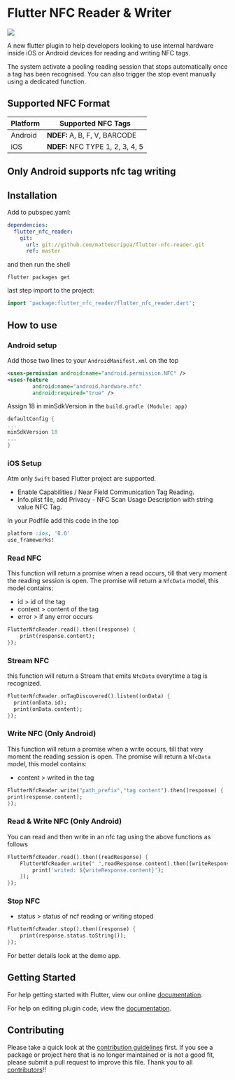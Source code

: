 # Flutter NFC Reader & Writer

![](https://raw.githubusercontent.com/matteocrippa/flutter-nfc-reader/master/.github/nfc-flutter-logo.jpg)

A new flutter plugin to help developers looking to use internal hardware inside iOS or Android devices for reading and writing NFC tags.

The system activate a pooling reading session that stops automatically once a tag has been recognised.
You can also trigger the stop event manually using a dedicated function.

## Supported NFC Format

| Platform | Supported NFC Tags               |
| -------- | -------------------------------- |
| Android  | **NDEF:**  A, B, F, V, BARCODE   |
| iOS      | **NDEF:** NFC TYPE 1, 2, 3, 4, 5 |


## Only Android supports nfc tag writing

## Installation

Add to pubspec.yaml:

```yaml
dependencies:
  flutter_nfc_reader:
    git:
      url: git://github.com/matteocrippa/flutter-nfc-reader.git
      ref: master
```

and then run the shell

```shell
flutter packages get
```

last step import to the project:

```dart
import 'package:flutter_nfc_reader/flutter_nfc_reader.dart';
```

## How to use

### Android setup

Add those two lines to your `AndroidManifest.xml` on the top

```xml
<uses-permission android:name="android.permission.NFC" />
<uses-feature
        android:name="android.hardware.nfc"
        android:required="true" />
```

Assign 18 in minSdkVersion in the  `build.gradle (Module: app)`

```gradle
defaultConfig {
...
minSdkVersion 18
...
}
```

### iOS Setup

Atm only `Swift` based Flutter project are supported.

- Enable Capabilities / Near Field Communication Tag Reading.
- Info.plist file, add Privacy - NFC Scan Usage Description with string value NFC Tag.

In your Podfile add this code in the top

```ruby
platform :ios, '8.0'
use_frameworks!
```

### Read NFC

This function will return a promise when a read occurs, till that very moment the reading session is open.
The promise will return a `NfcData` model, this model contains:

- id > id of the tag
- content > content of the tag
- error > if any error occurs

```dart
FlutterNfcReader.read().then((response) {
    print(response.content);
});
```

### Stream NFC

this function will return a Stream that emits `NfcData` everytime a tag is recognized.

```dart
FlutterNfcReader.onTagDiscovered().listen((onData) {
  print(onData.id);
  print(onData.content);
});
```

### Write NFC (Only Android)

This function will return a promise when a write occurs, till that very moment the reading session is open.
The promise will return a `NfcData` model, this model contains:

- content > writed in the tag

```dart
FlutterNfcReader.write("path_prefix","tag content").then((response) {
print(response.content);
});
```

### Read & Write NFC (Only Android)

You can read and then write in an nfc tag using the above functions as follows

```dart
FlutterNfcReader.read().then((readResponse) {
    FlutterNfcReader.write(" ",readResponse.content).then((writeResponse) {
        print('writed: ${writeResponse.content}');
    });
});
```

### Stop NFC

- status > status of ncf reading or writing stoped

```dart
FlutterNfcReader.stop().then((response) {
    print(response.status.toString());
});
```

For better details look at the demo app.

## Getting Started

For help getting started with Flutter, view our online
[documentation](https://flutter.io/).

For help on editing plugin code, view the [documentation](https://flutter.io/developing-packages/#edit-plugin-package).

## Contributing

Please take a quick look at the [contribution guidelines](https://github.com/matteocrippa/flutter-nfc-reader/blob/master/.github/CONTRIBUTING.md) first. If you see a package or project here that is no longer maintained or is not a good fit, please submit a pull request to improve this file.
Thank you to all [contributors](https://github.com/matteocrippa/flutter-nfc-reader/graphs/contributors)!!
